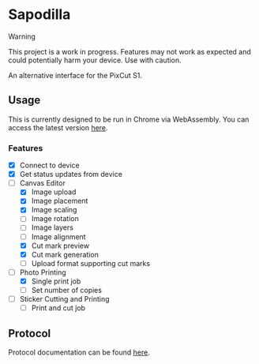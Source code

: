 # Sapodilla

> [!WARNING]
> This project is a work in progress. Features may not work as expected and
> could potentially harm your device. Use with caution.

An alternative interface for the PixCut S1.

## Usage

This is currently designed to be run in Chrome via WebAssembly. You can access
the latest version [here](https://sapodilla.pages.dev).

### Features

- [x] Connect to device
- [x] Get status updates from device
- [ ] Canvas Editor
    - [x] Image upload
    - [x] Image placement
    - [x] Image scaling
    - [ ] Image rotation
    - [ ] Image layers
    - [ ] Image alignment
    - [x] Cut mark preview
    - [x] Cut mark generation
    - [ ] Upload format supporting cut marks
- [ ] Photo Printing
    - [x] Single print job
    - [ ] Set number of copies
- [ ] Sticker Cutting and Printing
    - [ ] Print and cut job

## Protocol

Protocol documentation can be found [here](protocol.md).
